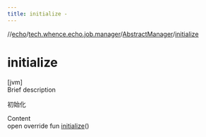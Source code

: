 ```yaml
---
title: initialize -
---
```

//[echo](../../index.md)/[tech.whence.echo.job.manager](../index.md)/[AbstractManager](index.md)/[initialize](initialize.md)



# initialize  
[jvm]  
Brief description  


初始化

  
Content  
open override fun [initialize](initialize.md)()  



